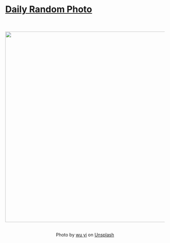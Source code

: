 # [Daily Random Photo](https://www.dailyrandomphoto.com/)

<div align="center">
  <br>
  <br>
  <a href="https://www.dailyrandomphoto.com/p/2024/2024-12-14/"><img src="https://images.unsplash.com/photo-1732024000259-b372b1e1a012?crop=entropy&cs=tinysrgb&fit=max&fm=jpg&ixid=M3w3NzUwOHwwfDF8cmFuZG9tfHx8fHx8fHx8MTczNDEzNjk0MHw&ixlib=rb-4.0.3&q=80&w=1080" width="600px"></a>
  <br>
  <br>
  <p class="has-text-grey">Photo by <a href="https://unsplash.com/@takeshi2?utm_source=Daily%20Random%20Photo&amp;utm_medium=referral" target="_blank" rel="noopener noreferrer">wu yi</a> on <a href="https://unsplash.com/photos/a-plane-flying-in-the-sky-at-sunset-viMzRtv316k?utm_source=Daily%20Random%20Photo&amp;utm_medium=referral" target="_blank" rel="noopener noreferrer">Unsplash</a></p>
</div>

